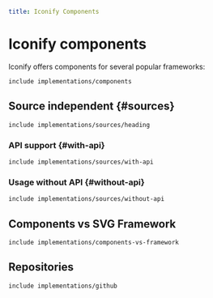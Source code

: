 ```yaml
title: Iconify Components
```

# Iconify components

Iconify offers components for several popular frameworks:

`include implementations/components`

## Source independent {#sources}

`include implementations/sources/heading`

### API support {#with-api}

`include implementations/sources/with-api`

### Usage without API {#without-api}

`include implementations/sources/without-api`

## Components vs SVG Framework

`include implementations/components-vs-framework`

## Repositories

`include implementations/github`
